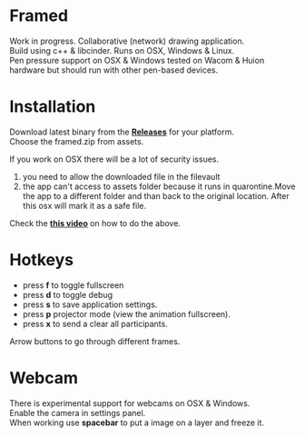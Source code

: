 # Framed
Work in progress. Collaborative (network) drawing application.  
Build using c++ & libcinder. Runs on OSX, Windows & Linux.  
Pen pressure support on OSX & Windows tested on Wacom & Huion hardware but should run with other pen-based devices.

# Installation
Download latest binary from the **[Releases](https://github.com/lab101/Framed/releases )** for your platform.  
Choose the framed.zip from assets.

If you work on OSX there will be a lot of security issues.
1. you need to allow the downloaded file in the filevault
2. the app can't access to assets folder because it runs in quarontine.Move the app to a different folder and than back to the original location. After this osx will mark it as a safe file.

Check the **[this video](https://vimeo.com/508517646 )** on how to do the above.

# Hotkeys
- press **f** to toggle fullscreen
- press **d** to toggle debug
- press **s** to save application settings.
- press **p** projector mode (view the animation fullscreen).
- press **x** to send a clear all participants. 

Arrow buttons to go through different frames.

# Webcam
There is experimental support for webcams on OSX & Windows.  
Enable the camera in settings panel.  
When working use **spacebar** to put a image on a layer and freeze it.



